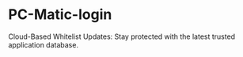 # PC-Matic-login
Cloud-Based Whitelist Updates: Stay protected with the latest trusted application database.
